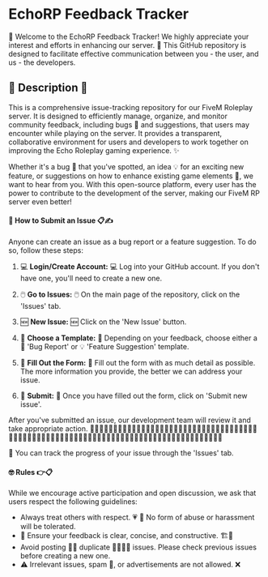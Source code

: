 # EchoRP Feedback Tracker

👋 Welcome to the EchoRP Feedback Tracker! We highly appreciate your interest and efforts in enhancing our server. 💞 This GitHub repository is designed to facilitate effective communication between you - the user, and us - the developers.

## 📖 Description 📖

This is a comprehensive issue-tracking repository for our FiveM Roleplay server. It is designed to efficiently manage, organize, and monitor community feedback, including bugs 🐛 and suggestions, that users may encounter while playing on the server. It provides a transparent, collaborative environment for users and developers to work together on improving the Echo Roleplay gaming experience. ✨

Whether it's a bug 🐛 that you've spotted, an idea 💡 for an exciting new feature, or suggestions on how to enhance existing game elements 💭, we want to hear from you. With this open-source platform, every user has the power to contribute to the development of the server, making our FiveM RP server even better!

#### 📌 How to Submit an Issue 📋✍️

Anyone can create an issue as a bug report or a feature suggestion. To do so, follow these steps:

1. 💻 **Login/Create Account:** 💻
Log into your GitHub account. If you don't have one, you'll need to create a new one.

2. 🖱️ **Go to Issues:** 🖱️
On the main page of the repository, click on the 'Issues' tab.

3. 🆕 **New Issue:** 🆕
Click on the 'New Issue' button.

4. 📖 **Choose a Template:** 📖
Depending on your feedback, choose either a 🐛 'Bug Report' or 💡 'Feature Suggestion' template.

5. 📝 **Fill Out the Form:** 📝
Fill out the form with as much detail as possible. The more information you provide, the better we can address your issue.

6. 📩 **Submit:** 📩
Once you have filled out the form, click on 'Submit new issue'. 

After you've submitted an issue, our development team will review it and take appropriate action. 
👩‍💻👨‍💻👩‍💻👨‍💻👩‍💻👨‍💻👩‍💻👨‍💻👩‍💻👨‍💻👩‍💻👨‍💻👩‍💻👨‍💻👩‍💻👨‍💻👩‍💻👨‍💻👩‍💻👨‍💻👩‍💻👨‍💻👩‍💻👨‍💻👩‍💻👨‍💻👩‍💻👨‍💻👩‍💻👨‍💻👩‍💻👨‍💻👩‍💻👨‍💻👩‍💻👨‍💻👩‍💻👨‍💻👩‍💻👨‍💻👩‍💻

📍 You can track the progress of your issue through the 'Issues' tab. 

#### 🤓 Rules 👉📋

While we encourage active participation and open discussion, we ask that users respect the following guidelines:

- Always treat others with respect. 💗 🤝 No form of abuse or harassment will be tolerated. 
- 🚧 Ensure your feedback is clear, concise, and constructive. 🏗️👷‍
- Avoid posting 👯‍♀️ duplicate 👯‍♀️👯‍♀️ issues. Please check previous issues before creating a new one.
- ⚠️ Irrelevant issues, spam 🤥, or advertisements are not allowed. ❌
